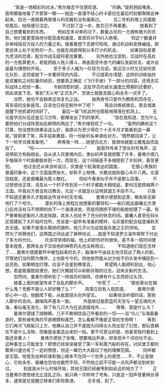 　　“真是一场精彩的对决。”希尔维忍不住感叹道。
　　“的确。”提莉扬起嘴角，面带揶揄地看了大管家一眼——就连一直漫不经心的卡密拉在最后时刻都聚精会神起来，目光一直跟着两架缠斗的双翼机没有偏离过。
　　当二号机利用上风摆脱咬尾后，结局便已注定。
　　不过到了这一步，胜负已不再重要。
　　她看到了自己想要看到的东西。
　　例如在多对单的况下，数量占优的一方拥有极大的优势。他们能更宽裕地分配高度和速度，直至将对手bī)入绝境。
　　但这个数量并非单纯指双方投入的力量之和。接着推想下去便可知晓，通过机动和变换编组，即使总体上处于劣势的一方，也能在局部得到以多打少的机会。
　　如果目标是更为灵活的恐兽，配合作战无疑将更加重要。
　　另外她也注意到，交战时在高处的一方胜算更大，若能把敌人拖入缠斗，再由高空中游弋的编队发起伏击，或许会是最为理想的开局。
　　至于多少人编为一队较为合适，抵近交火时又应如何变化队形，这将是她下一步要研究的内容。
　　不过提莉亦清楚，这样的训练始终是双翼机之间较量的经验，想要真正确定《飞行手册》下一部分的内容，还得去实际战场上检验一番。
　　令她欣慰的是，这批学员的成长速度比预期的还要好，照此进度下去，等到“天火号”正式生产，空骑士就能去狼心和永冬一试手了。
　　当然，她也不会缺席这场复仇之战。
　　独角兽号只是作为教练机而存在，哥哥诺的全新座驾，应该也已经在制作中了吧？
　　等会训练结束后，索去城堡提醒下他抓紧时间好了。
　　最后一架飞机此时也稳稳地降落在机场上。
　　无论是学员队伍还是见习方阵，都爆发出了烈的掌声。
　　“现在我知道，您为什么要把他们分成阵营如此鲜明的两边了，”希尔维轻叹了一句。
　　“虽然的确有这个打算，但没想到效果会这么好，我原以为至少得花个十天半月才能看到这一幕呢。”提莉笑了笑，挥手招来鹰面，将一份新的名单递给对方，“既然都回来了，让下一轮学员做准备吧。”
　　再等我一阵……她望向北方，我很快就能让魔鬼血债血偿了。
　　“呜————————————”
　　舷窗外传来了悠长的号角声，这说明前方有船相会。自从进入灰堡境内后，类似的声音就频繁了许多，曼弗尔德几乎每隔半个时辰都能听到一次。而现在，这个间隔差不多缩短到了半刻钟，甚至更短。
　　他过去还从来没听说过，灰堡是个航海发达的国度。
　　在狼心贵族的普遍印象中，这个王国虽然地大，却称不上物博，大概也就和狼心半斤八两。论富饶程度，还是晨曦最为惹人眼红。
　　但如今看来似乎并不是那么回事。
　　不过想想也正常，消息从一个村子传到另一个村子都能大相径庭，更何况是跨越两个王国。毕竟对方曾击败过教会，光这一点就足以证明其国王手段不凡。
　　只是不知道还要多久才能抵达传说中的无冬城。
　　曼弗尔德想到这里，略有些无聊地打了个哈欠。
　　漫长的海上旅程比他想象的要轻松——船只抵达晨曦北方港口后并没有马不停蹄的向下一个海港进发，而是将拥挤不堪的船舱梳理了一遍，有严重晕船迹象的人改走陆路，其余人也给予了充分的休息时间。晨曦人甚至在码头区搭建起了大片临时住所，完全是一副早有准备的模样，与灰堡的配合程度堪称天衣无缝。如果不是墙头飘扬的旗帜，他几乎以为这就是灰堡之王的领地。
　　显然为了转移他们，这两国之间达成了某种协议……就是不知道罗兰温布顿陛下付出了多大的代价。
　　托该项举措的福，他上的瘀伤好的很快，差不多一周时间便基本痊愈，那两名女子交给他的神奇药丸也没再用过。
　　不知道她们现在怎样了……曼弗尔德摸着怀中被包起来的丸子，脑海中不由自主地浮现出了两人的影。尽管她们当时颇为憔悴，上也脏兮兮的，但他依然能从对方枯干的头发中捕捉到一丝亮色。如果稍加打理，应该不会差到哪里去。
　　希望两人能顺利到达，他心想，若是能摆脱奴隶份，她们大概就可以斩断灰暗的过去，迎来全新的生活。
　　忽然间，曼弗尔德听到了一阵怪异的嗡鸣，仿佛有什么东西掠过头顶。
　　接着上面的舱室传来了杂乱的脚步声。
　　“吵死了……”
　　“那些家伙在搞什么鬼？觉都不能让人好好睡了么？”
　　周围立刻有人抱怨道。
　　曼弗尔德却心中一动，他翻爬下板，从舷窗探头向外望去。
　　如果他没听错的话，那些人脚步的去向，跟嗡鸣声基本一致。
　　外面依旧是蔚蓝的天空与一望无垠的大海，看似毫无变化，除了有几只大鸟在追逐嬉戏外……
　　等等，那是什么鸟？
　　曼弗尔德揉了揉眼睛，几乎不敢相信自己所看到的一切——当“鸟儿”与海面垂直时，那有棱有角的平直翅膀和尾巴，怎么看都不像是正常的生物啊！
　　等到它们再次飞掠船只上方，他确认自己并不是因为闷得太久而出现了幻觉，那玩意确实不是什么活物，而像是金属造出来的一般。更不可思议的是，他甚至隐约看到上面还坐着人！
　　曼弗尔德张了张嘴，想要喊出声来，却发现半个词也吐不出。这种事怎么可能发生？即使已经渐渐接受了第一军和蒸汽船的存在，对灰堡王都的繁荣兴盛也有了一定的预想，但这一幕仍大大超过了他的理解范围。
　　同样都是王国，他竟生出种灰堡和狼心根本不在同一个世界上的感觉……不，不止是狼心，它和永冬、晨曦也恐怕也截然不同，不然他之前不可能一点风声都没到听到过。
　　到底是从什么时候开始，其他王国已经被甩到如此远的地方了？
　　正当曼弗尔德思绪无比混乱之际，船只再一次吹响了号角，只是这一回声音要绵长得多，通常是在提醒迁移者们即将靠港。
　　无冬城，到了。